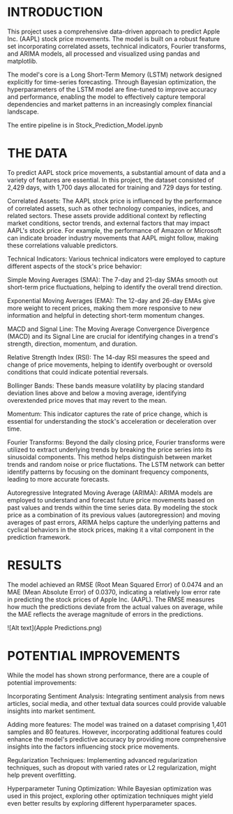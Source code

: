 # INTRODUCTION

This project uses a comprehensive data-driven approach to predict Apple Inc. (AAPL) stock price movements. The model is built on a robust feature set incorporating correlated assets, technical indicators, Fourier transforms, and ARIMA models, all processed and visualized using pandas and matplotlib.

The model's core is a Long Short-Term Memory (LSTM) network designed explicitly for time-series forecasting. Through Bayesian optimization, the hyperparameters of the LSTM model are fine-tuned to improve accuracy and performance, enabling the model to effectively capture temporal dependencies and market patterns in an increasingly complex financial landscape.

The entire pipeline is in Stock_Prediction_Model.ipynb

# THE DATA

To predict AAPL stock price movements, a substantial amount of data and a variety of features are essential. In this project, the dataset consisted of 2,429 days, with 1,700 days allocated for training and 729 days for testing.

Correlated Assets: The AAPL stock price is influenced by the performance of correlated assets, such as other technology companies, indices, and related sectors. These assets provide additional context by reflecting market conditions, sector trends, and external factors that may impact AAPL's stock price. For example, the performance of Amazon or Microsoft can indicate broader industry movements that AAPL might follow, making these correlations valuable predictors.

Technical Indicators: Various technical indicators were employed to capture different aspects of the stock's price behavior:

Simple Moving Averages (SMA): The 7-day and 21-day SMAs smooth out short-term price fluctuations, helping to identify the overall trend direction.

Exponential Moving Averages (EMA): The 12-day and 26-day EMAs give more weight to recent prices, making them more responsive to new information and helpful in detecting short-term momentum changes.

MACD and Signal Line: The Moving Average Convergence Divergence (MACD) and its Signal Line are crucial for identifying changes in a trend's strength, direction, momentum, and duration.

Relative Strength Index (RSI): The 14-day RSI measures the speed and change of price movements, helping to identify overbought or oversold conditions that could indicate potential reversals.

Bollinger Bands: These bands measure volatility by placing standard deviation lines above and below a moving average, identifying overextended price moves that may revert to the mean.

Momentum: This indicator captures the rate of price change, which is essential for understanding the stock's acceleration or deceleration over time.

Fourier Transforms: Beyond the daily closing price, Fourier transforms were utilized to extract underlying trends by breaking the price series into its sinusoidal components. This method helps distinguish between market trends and random noise or price fluctations. The LSTM network can better identify patterns by focusing on the dominant frequency components, leading to more accurate forecasts.

Autoregressive Integrated Moving Average (ARIMA): ARIMA models are employed to understand and forecast future price movements based on past values and trends within the time series data. By modeling the stock price as a combination of its previous values (autoregression) and moving averages of past errors, ARIMA helps capture the underlying patterns and cyclical behaviors in the stock prices, making it a vital component in the prediction framework.

# RESULTS

The model achieved an RMSE (Root Mean Squared Error) of 0.0474 and an MAE (Mean Absolute Error) of 0.0370, indicating a relatively low error rate in predicting the stock prices of Apple Inc. (AAPL). The RMSE measures how much the predictions deviate from the actual values on average, while the MAE reflects the average magnitude of errors in the predictions.

![Alt text](Apple Predictions.png)

# POTENTIAL IMPROVEMENTS

While the model has shown strong performance, there are a couple of potential improvements:

Incorporating Sentiment Analysis: Integrating sentiment analysis from news articles, social media, and other textual data sources could provide valuable insights into market sentiment. 

Adding more features: The model was trained on a dataset comprising 1,401 samples and 80 features. However, incorporating additional features could enhance the model's predictive accuracy by providing more comprehensive insights into the factors influencing stock price movements.

Regularization Techniques: Implementing advanced regularization techniques, such as dropout with varied rates or L2 regularization, might help prevent overfitting.

Hyperparameter Tuning Optimization: While Bayesian optimization was used in this project, exploring other optimization techniques might yield even better results by exploring different hyperparameter spaces.

